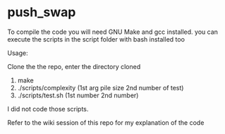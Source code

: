 # push_swap

To compile the code you will need GNU Make and gcc installed. 
you can execute the scripts in the script folder with bash installed too

Usage:

Clone the the repo, enter the directory cloned 
1. make
2. ./scripts/complexity (1st arg pile size 2nd number of test)
3. ./scripts/test.sh (1st number 2nd number)

I did not code those scripts.

Refer to the wiki session of this repo for my explanation of the code
